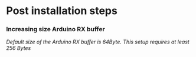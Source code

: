# Post installation steps

### Increasing size Arduino RX buffer   
_Default size of the Arduino RX buffer is 64Byte. This setup requires at least 256 Bytes_
